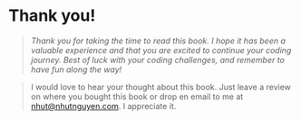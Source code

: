 # Thank you!


   
> *Thank you for taking the time to read this book. I hope it has been a valuable experience and that you are excited to continue your coding journey. Best of luck with your coding challenges, and remember to have fun along the way!*

> I would love to hear your thought about this book. Just leave a review on where you bought this book or drop en email to me at nhut@nhutnguyen.com. I appreciate it.